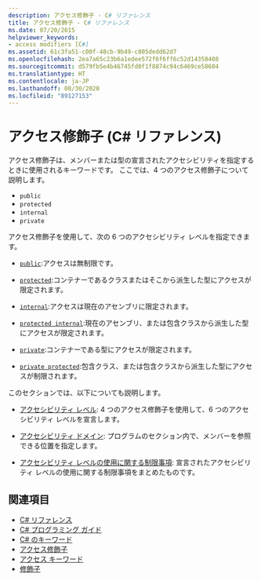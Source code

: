 ```yaml
---
description: アクセス修飾子 - C# リファレンス
title: アクセス修飾子 - C# リファレンス
ms.date: 07/20/2015
helpviewer_keywords:
- access modifiers [C#]
ms.assetid: 61c3fa51-c00f-48cb-9b49-c805dedd62d7
ms.openlocfilehash: 2ea7a65c23b6a1edee572f6f6ff6c52d14358408
ms.sourcegitcommit: d579fb5e4b46745fd0f1f8874c94c6469ce58604
ms.translationtype: HT
ms.contentlocale: ja-JP
ms.lasthandoff: 08/30/2020
ms.locfileid: "89127153"
---
```

# <a name="access-modifiers-c-reference"></a>アクセス修飾子 (C# リファレンス)
アクセス修飾子は、メンバーまたは型の宣言されたアクセシビリティを指定するときに使用されるキーワードです。 ここでは、4 つのアクセス修飾子について説明します。  
  
- `public`
- `protected`
- `internal`
- `private`
  
 アクセス修飾子を使用して、次の 6 つのアクセシビリティ レベルを指定できます。  
  
- [`public`](public.md):アクセスは無制限です。  
  
- [`protected`](protected.md):コンテナーであるクラスまたはそこから派生した型にアクセスが限定されます。  
  
- [`internal`](internal.md):アクセスは現在のアセンブリに限定されます。  
  
- [`protected internal`](protected-internal.md):現在のアセンブリ、または包含クラスから派生した型にアクセスが限定されます。  
  
- [`private`](private.md):コンテナーである型にアクセスが限定されます。  

- [`private protected`](private-protected.md):包含クラス、または包含クラスから派生した型にアクセスが制限されます。  
  
 このセクションでは、以下についても説明します。  
  
- [アクセシビリティ レベル](./accessibility-levels.md): 4 つのアクセス修飾子を使用して、6 つのアクセシビリティ レベルを宣言します。  
  
- [アクセシビリティ ドメイン](./accessibility-domain.md): プログラムのセクション内で、メンバーを参照できる位置を指定します。  
  
- [アクセシビリティ レベルの使用に関する制限事項](./restrictions-on-using-accessibility-levels.md): 宣言されたアクセシビリティ レベルの使用に関する制限事項をまとめたものです。  
  
## <a name="see-also"></a>関連項目

- [C# リファレンス](../index.md)
- [C# プログラミング ガイド](../../programming-guide/index.md)
- [C# のキーワード](./index.md)
- [アクセス修飾子](../../programming-guide/classes-and-structs/access-modifiers.md)
- [アクセス キーワード](base.md)
- [修飾子](index.md)
